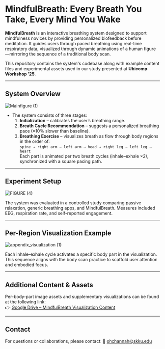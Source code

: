 # MindfulBreath: Every Breath You Take, Every Mind You Wake

**MindfulBreath** is an interactive breathing system designed to support mindfulness novices by providing personalized biofeedback before meditation. It guides users through paced breathing using real-time respiratory data, visualized through dynamic animations of a human figure—mirroring the sequence of a traditional body scan.

This repository contains the system's codebase along with example content files and experimental assets used in our study presented at **Ubicomp Workshop ’25**.

---

## System Overview

![Mainfigure (1)](https://github.com/user-attachments/assets/43c80e2e-4f61-4ef5-8a9a-1b4fd7f276e9)

- The system consists of three stages:
  1. **Initialization** – calibrates the user’s breathing range.
  2. **Breath Cycle Recommendation** – suggests a personalized breathing pace (≈10% slower than baseline).
  3. **Breathing Exercise** – visualizes breath as flow through body regions in the order of:  
     `spine → right arm → left arm → head → right leg → left leg → heart`  
     Each part is animated per two breath cycles (inhale–exhale ×2), synchronized with a square pacing path.

---

## Experiment Setup

![FIGURE (4)](https://github.com/user-attachments/assets/f5fa562a-68af-4649-b59c-3ee19dbeed27)

The system was evaluated in a controlled study comparing passive relaxation, generic breathing apps, and MindfulBreath. Measures included EEG, respiration rate, and self-reported engagement.

---

## Per-Region Visualization Example

![appendix_visualization (1)](https://github.com/user-attachments/assets/f7790b54-d3b1-493e-aa12-f7e7f3aea583)

Each inhale–exhale cycle activates a specific body part in the visualization. This sequence aligns with the body scan practice to scaffold user attention and embodied focus.

---

## Additional Content & Assets

Per-body-part image assets and supplementary visualizations can be found at the following link:  
👉 [Google Drive – MindfulBreath Visualization Content](https://drive.google.com/drive/folders/18w3h2rWj96sl3Ssxg8VQpKucEVUCWE38?usp=sharing)

---

## Contact
For questions or collaborations, please contact:
📧 ohchannah@skku.edu



